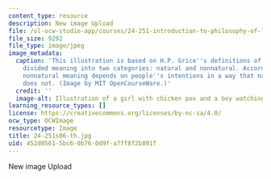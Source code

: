 ```yaml
---
content_type: resource
description: New image Upload
file: /ol-ocw-studio-app/courses/24-251-introduction-to-philosophy-of-language-spring-2006/452d05615bc60b760d9fa7ff8f2b891f_24-251s06-th.jpg
file_size: 9292
file_type: image/jpeg
image_metadata:
  caption: 'This illustration is based on H.P. Grice''s definitions of meaning. He
    divided meaning into two categories: natural and nonnatural. According to Grice,
    nonnatural meaning depends on people''s intentions in a way that natural meaning
    does not. (Image by MIT OpenCourseWare.)'
  credit: ''
  image-alt: Illustration of a girl with chicken pox and a boy watching a clock.
learning_resource_types: []
license: https://creativecommons.org/licenses/by-nc-sa/4.0/
ocw_type: OCWImage
resourcetype: Image
title: 24-251s06-th.jpg
uid: 452d0561-5bc6-0b76-0d9f-a7ff8f2b891f
---
```

New image Upload